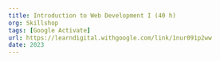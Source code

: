 ```yaml
---
title: Introduction to Web Development I (40 h)
org: Skillshop
tags: [Google Activate]
url: https://learndigital.withgoogle.com/link/1nur091p2ww
date: 2023
---
```

